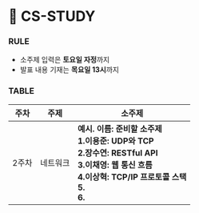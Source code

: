 # 📓 CS-STUDY

### RULE
- 소주제 입력은 **토요일 자정**까지
- 발표 내용 기재는 **목요일 13시**까지

### TABLE

| 주차  | 주제 | 소주제                                                         |
| ----- | ----------- | ---------------------------------------------------------------------------------------------------------------- |
| 2주차 | 네트워크  |**예시. 이름: 준비할 소주제** <br /> **1.이용준: UDP와 TCP**  <br /> **2.장수연: RESTful API** <br /> **3.이채영: 웹 통신 흐름**  <br /> **4.이상혁: TCP/IP 프로토콜 스택** <br /> **5.** <br /> **6.**  |
